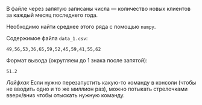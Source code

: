 В файле через запятую записаны числа — количество новых клиентов за каждый месяц последнего года. 

Необходимо найти среднее этого ряда с помощью `numpy`.

Содержимое файла `data_1.csv`:
```
49,56,53,36,65,59,52,45,59,41,55,62
```

Формат вывода (округляем до 1 знака после запятой):
```
51.2
```

*Лайфхак*
Если нужно перезапустить какую-то команду в консоли (чтобы не вводить одно и то же миллион раз), можно потыкать стрелочками вверх/вниз чтобы отыскать нужную команду. 